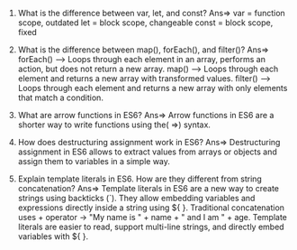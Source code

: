 1. What is the difference between var, let, and const?
Ans=> 
var = function scope, outdated
let = block scope, changeable
const = block scope, fixed

2. What is the difference between map(), forEach(), and filter()?
Ans=> 
forEach() --> Loops through each element in an array, performs an action, but does not return a new array.
map() --> Loops through each element and returns a new array with transformed values.
filter() --> Loops through each element and returns a new array with only elements that match a condition.

3. What are arrow functions in ES6?
Ans=> Arrow functions in ES6 are a shorter way to write functions using the( =>) syntax.

4. How does destructuring assignment work in ES6?
Ans=> Destructuring assignment in ES6 allows to extract values from arrays or objects and assign them to variables in a simple way.

5. Explain template literals in ES6. How are they different from string concatenation?
Ans=> Template literals in ES6 are a new way to create strings using backticks (`). They allow embedding variables and expressions directly inside a string using ${ }.
Traditional concatenation uses + operator → "My name is " + name + " and I am " + age.
Template literals are easier to read, support multi-line strings, and directly embed variables with ${ }.